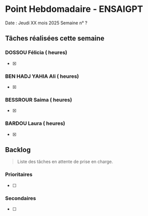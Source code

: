 # Point Hebdomadaire - ENSAIGPT

Date : Jeudi XX mois 2025
Semaine n° ?

## Tâches réalisées cette semaine

###  DOSSOU Félicia ( heures)

- [X] 

### BEN HADJ YAHIA Ali ( heures)

- [X] 

### BESSROUR Saima ( heures)

- [X] 

### BARDOU Laura ( heures)

- [X]

## Backlog

> Liste des tâches en attente de prise en charge.

### Prioritaires

- [ ]

### Secondaires

- [ ] 